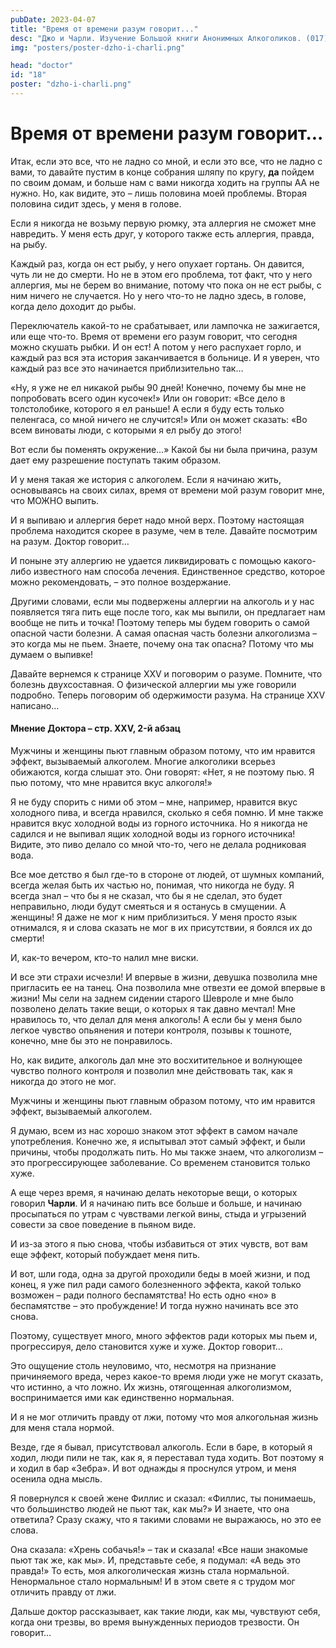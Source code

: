```yaml
---
pubDate: 2023-04-07
title: "Время от времени разум говорит..."
desc: "Джо и Чарли. Изучение Большой книги Анонимных Алкоголиков. (017)"
img: "posters/poster-dzho-i-charli.png"

head: "doctor"
id: "18"
poster: "dzho-i-charli.png"
---
```


# Время от времени разум говорит...

Итак, если это все, что не ладно со мной, и если это все, что не ладно с вами, то давайте пустим в конце собрания шляпу по кругу, **да** пойдем по своим домам, и больше нам с вами никогда ходить на группы АА не нужно. Но, как видите, это – лишь половина моей проблемы. Вторая половина сидит здесь, у меня в голове.

Если я никогда не возьму первую рюмку, эта аллергия не сможет мне навредить. У меня есть друг, у которого также есть аллергия, правда, на рыбу.

Каждый раз, когда он ест рыбу, у него опухает гортань. Он давится, чуть ли не до смерти. Но не в этом его проблема, тот факт, что у него аллергия, мы не берем во внимание, потому что пока он не ест рыбы, с ним ничего не случается. Но у него что-то не ладно здесь, в голове, когда дело доходит до рыбы.

Переключатель какой-то не срабатывает, или лампочка не зажигается, или еще что-то.
Время от времени его разум говорит, что сегодня можно скушать рыбки. И он ест! А потом у него распухает горло, и каждый раз вся эта история заканчивается в больнице. И я уверен, что каждый раз все это начинается приблизительно так…

«Ну, я уже не ел никакой рыбы 90 дней! Конечно, почему бы мне не попробовать всего один кусочек!» Или он говорит: «Все дело в толстолобике, которого я ел раньше! А если я буду есть только пеленгаса, со мной ничего не случится!» Или он может сказать: «Во всем виноваты люди, с которыми я ел рыбу до этого!

Вот если бы поменять окружение…» Какой бы ни была причина, разум дает ему разрешение поступать таким образом.

И у меня такая же история с алкоголем. Если я начинаю жить, основываясь на своих силах, время от времени мой разум говорит мне, что МОЖНО выпить.

И я выпиваю и аллергия берет надо мной верх. Поэтому настоящая проблема находится скорее в разуме, чем в теле. Давайте посмотрим на разум. Доктор говорит…

И поныне эту аллергию не удается ликвидировать с помощью какого-либо известного нам способа лечения. Единственное средство, которое можно рекомендовать, – это полное воздержание.

Другими словами, если мы подвержены аллергии на алкоголь и у нас появляется тяга пить еще после того, как мы выпили, он предлагает нам вообще не пить и точка! Поэтому теперь мы будем говорить о самой опасной части болезни. А самая опасная часть болезни алкоголизма – это когда мы не пьем. Знаете, почему она так опасна? Потому что мы думаем о выпивке!

Давайте вернемся к странице XXV и поговорим о разуме. Помните, что болезнь двухсоставная. О физической аллергии мы уже говорили подробно. Теперь поговорим об одержимости разума. На странице XXV написано…

#### Мнение Доктора – стр. XXV, 2-й абзац

Мужчины и женщины пьют главным образом потому, что им нравится эффект, вызываемый алкоголем.
Многие алкоголики всерьез обижаются, когда слышат это. Они говорят: «Нет, я не поэтому пью. Я пью потому, что мне нравится вкус алкоголя!»

Я не буду спорить с ними об этом – мне, например, нравится вкус холодного пива, и всегда нравился, сколько я себя помню. И мне также нравится вкус холодной воды из горного источника. Но я никогда не садился и не выпивал ящик холодной воды из горного источника! Видите, это пиво делало со мной что-то, чего не делала родниковая вода.

Все мое детство я был где-то в стороне от людей, от шумных компаний, всегда желая быть их частью но, понимая, что никогда не буду. Я всегда знал – что бы я не сказал, что бы я не сделал, это будет неправильно, люди будут смеяться и я останусь в смущении. А женщины! Я даже не мог к ним приблизиться. У меня просто язык отнимался, я и слова сказать не мог в их присутствии, я боялся их до смерти!

И, как-то вечером, кто-то налил мне виски.

И все эти страхи исчезли! И впервые в жизни, девушка позволила мне пригласить ее на танец. Она позволила мне отвезти ее домой впервые в жизни! Мы сели на заднем сидении старого Шевроле и мне было позволено делать такие вещи, о которых я так давно мечтал! Мне нравилось то, что делал для меня алкоголь! А если бы у меня было легкое чувство опьянения и потери контроля, позывы к тошноте, конечно, мне бы это не понравилось.

Но, как видите, алкоголь дал мне это восхитительное и волнующее чувство полного контроля и позволил мне действовать так, как я никогда до этого не мог.

Мужчины и женщины пьют главным образом потому, что им нравится эффект, вызываемый алкоголем.

Я думаю, всем из нас хорошо знаком этот эффект в самом начале употребления. Конечно же, я испытывал этот самый эффект, и были причины, чтобы продолжать пить. Но мы также знаем, что алкоголизм – это прогрессирующее заболевание. Со временем становится только хуже.

А еще через время, я начинаю делать некоторые вещи, о которых говорил **Чарли**. И я начинаю пить все больше и больше, и начинаю просыпаться по утрам с чувствами легкой вины, стыда и угрызений совести за свое поведение в пьяном виде.

И из-за этого я пью снова, чтобы избавиться от этих чувств, вот вам еще эффект, который побуждает меня пить.

И вот, шли года, одна за другой проходили беды в моей жизни, и под конец, я уже пил ради самого болезненного эффекта, какой только возможен – ради полного беспамятства! Но есть одно «но» в беспамятстве – это пробуждение! И тогда нужно начинать все это снова.

Поэтому, существует много, много эффектов ради которых мы пьем и, прогрессируя, дело становится хуже и хуже. Доктор говорит…

Это ощущение столь неуловимо, что, несмотря на признание причиняемого вреда, через какое-то время люди уже не могут сказать, что истинно, а что ложно. Их жизнь, отягощенная алкоголизмом, воспринимается ими как единственно нормальная.

И я не мог отличить правду от лжи, потому что моя алкогольная жизнь для меня стала нормой.

Везде, где я бывал, присутствовал алкоголь. Если в баре, в который я ходил, люди пили не так, как я, я переставал туда ходить. Вот поэтому я и ходил в бар «Зебра». И вот однажды я проснулся утром, и меня осенила одна мысль.

Я повернулся к своей жене Филлис и сказал: «Филлис, ты понимаешь, что большинство людей не пьют так, как мы?» И знаете, что она ответила? Сразу скажу, что я такими словами не выражаюсь, но это ее слова.

Она сказала: «Хрень собачья!» – так и сказала! «Все наши знакомые пьют так же, как мы». И, представьте себе, я подумал: «А ведь это правда!» То есть, моя алкоголическая жизнь стала нормальной. Ненормальное стало нормальным! И в этом свете я с трудом мог отличить правду от лжи.

Дальше доктор рассказывает, как такие люди, как мы, чувствуют себя, когда они трезвы, во время вынужденных периодов трезвости. Он говорит…

